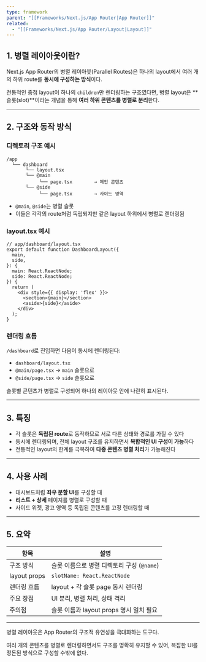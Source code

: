 ```yaml
---
type: framework
parent: "[[Frameworks/Next.js/App Router|App Router]]"
related:
  - "[[Frameworks/Next.js/App Router/Layout|Layout]]"
---
```

## 1. 병렬 레이아웃이란?

Next.js App Router의 병렬 레이아웃(Parallel Routes)은 하나의 layout에서 여러 개의 하위 route를 **동시에 구성하는 방식**이다.

전통적인 중첩 layout이 하나의 `children`만 렌더링하는 구조였다면, 병렬 layout은 **슬롯(slot)**이라는 개념을 통해 **여러 하위 콘텐츠를 병렬로 분리**한다.

---

## 2. 구조와 동작 방식

### 디렉토리 구조 예시

```
/app
  └── dashboard
       └── layout.tsx
       └── @main
            └── page.tsx        → 메인 콘텐츠
       └── @side
            └── page.tsx        → 사이드 영역

```

- `@main`, `@side`는 병렬 슬롯
- 이들은 각각의 route처럼 독립되지만 같은 layout 하위에서 병렬로 렌더링됨

### layout.tsx 예시

```tsx
// app/dashboard/layout.tsx
export default function DashboardLayout({
  main,
  side,
}: {
  main: React.ReactNode;
  side: React.ReactNode;
}) {
  return (
    <div style={{ display: 'flex' }}>
      <section>{main}</section>
      <aside>{side}</aside>
    </div>
  );
}

```

### 렌더링 흐름

`/dashboard`로 진입하면 다음이 동시에 렌더링된다:

- `dashboard/layout.tsx`
- `@main/page.tsx` → `main` 슬롯으로
- `@side/page.tsx` → `side` 슬롯으로

슬롯별 콘텐츠가 병렬로 구성되어 하나의 레이아웃 안에 나란히 표시된다.

---

## 3. 특징

- 각 슬롯은 **독립된 route**로 동작하므로 서로 다른 상태와 경로를 가질 수 있다
- 동시에 렌더링되며, 전체 layout 구조를 유지하면서 **복합적인 UI 구성이 가능**하다
- 전통적인 layout의 한계를 극복하여 **다중 콘텐츠 병렬 처리**가 가능해진다

---

## 4. 사용 사례

- 대시보드처럼 **좌우 분할 UI**를 구성할 때
- **리스트 + 상세** 페이지를 병렬로 구성할 때
- 사이드 위젯, 광고 영역 등 독립된 콘텐츠를 고정 렌더링할 때

---

## 5. 요약

|항목|설명|
|---|---|
|구조 방식|슬롯 이름으로 병렬 디렉토리 구성 (`@name`)|
|layout props|`slotName: React.ReactNode`|
|렌더링 흐름|layout + 각 슬롯 page 동시 렌더링|
|주요 장점|UI 분리, 병렬 처리, 상태 격리|
|주의점|슬롯 이름과 layout props 명시 일치 필요|

---

병렬 레이아웃은 App Router의 구조적 유연성을 극대화하는 도구다.

여러 개의 콘텐츠를 병렬로 렌더링하면서도 구조를 명확히 유지할 수 있어, 복잡한 UI를 정돈된 방식으로 구성할 수밖에 없다.